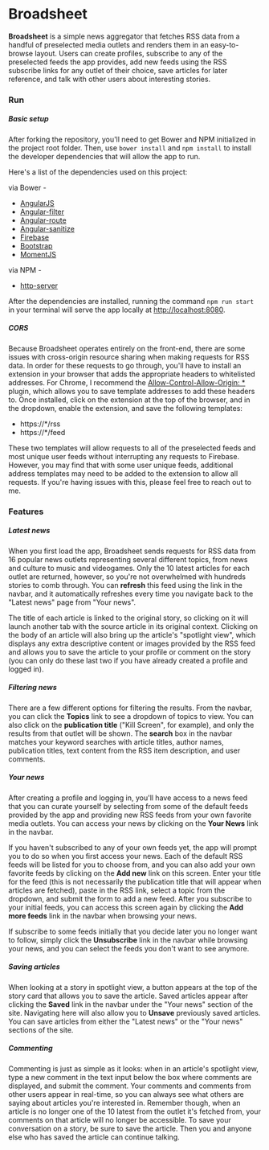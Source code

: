 # Broadsheet

**Broadsheet** is a simple news aggregator that fetches RSS data from a handful of preselected media outlets and renders them in an easy-to-browse layout. Users can create profiles, subscribe to any of the preselected feeds the app provides, add new feeds using the RSS subscribe links for any outlet of their choice, save articles for later reference, and talk with other users about interesting stories.

### Run

##### Basic setup
After forking the repository, you'll need to get Bower and NPM initialized in the project root folder. Then, use ```bower install``` and ```npm install``` to install the developer dependencies that will allow the app to run.

Here's a list of the dependencies used on this project:

via Bower -
  * [AngularJS](https://angularjs.org/)
  * [Angular-filter](https://github.com/a8m/angular-filter)
  * [Angular-route](https://github.com/angular/bower-angular-route)
  * [Angular-sanitize](https://github.com/angular/bower-angular-sanitize)
  * [Firebase](https://github.com/firebase/firebase-bower)
  * [Bootstrap](https://github.com/twbs/bootstrap)
  * [MomentJS](http://momentjs.com/)

via NPM -
  * [http-server](https://www.npmjs.com/package/http-server)

After the dependencies are installed, running the command ```npm run start``` in your terminal will serve the app locally at [http://localhost:8080](http://localhost:8080).

##### CORS
Because Broadsheet operates entirely on the front-end, there are some issues with cross-origin resource sharing when making requests for RSS data. In order for these requests to go through, you'll have to install an extension in your browser that adds the appropriate headers to whitelisted addresses. For Chrome, I recommend the [Allow-Control-Allow-Origin: *](https://chrome.google.com/webstore/detail/allow-control-allow-origi/nlfbmbojpeacfghkpbjhddihlkkiljbi?hl=en) plugin, which allows you to save template addresses to add these headers to. Once installed, click on the extension at the top of the browser, and in the dropdown, enable the extension, and save the following templates:
  * https://*/rss
  * https://*/feed

These two templates will allow requests to all of the preselected feeds and most unique user feeds without interrupting any requests to Firebase. However, you may find that with some user unique feeds, additional address templates may need to be added to the extension to allow all requests. If you're having issues with this, please feel free to reach out to me.

### Features

##### Latest news
When you first load the app, Broadsheet sends requests for RSS data from 16 popular news outlets representing several different topics, from news and culture to music and videogames. Only the 10 latest articles for each outlet are returned, however, so you're not overwhelmed with hundreds stories to comb through. You can **refresh** this feed using the link in the navbar, and it automatically refreshes every time you navigate back to the "Latest news" page from "Your news".

The title of each article is linked to the original story, so clicking on it will launch another tab with the source article in its original context. Clicking on the body of an article will also bring up the article's "spotlight view", which displays any extra descriptive content or images provided by the RSS feed and allows you to save the article to your profile or comment on the story (you can only do these last two if you have already created a profile and logged in).

##### Filtering news
There are a few different options for filtering the results. From the navbar, you can click the **Topics** link to see a dropdown of topics to view. You can also click on the **publication title** ("Kill Screen", for example), and only the results from that outlet will be shown. The **search** box in the navbar matches your keyword searches with article titles, author names, publication titles, text content from the RSS item description, and user comments.

##### Your news
After creating a profile and logging in, you'll have access to a news feed that you can curate yourself by selecting from some of the default feeds provided by the app and providing new RSS feeds from your own favorite media outlets. You can access your news by clicking on the **Your News** link in the navbar.

If you haven't subscribed to any of your own feeds yet, the app will prompt you to do so when you first access your news. Each of the default RSS feeds will be listed for you to choose from, and you can also add your own favorite feeds by clicking on the **Add new** link on this screen. Enter your title for the feed (this is not necessarily the publication title that will appear when articles are fetched), paste in the RSS link, select a topic from the dropdown, and submit the form to add a new feed. After you subscribe to your initial feeds, you can access this screen again by clicking the **Add more feeds** link in the navbar when browsing your news.

If subscribe to some feeds initially that you decide later you no longer want to follow, simply click the **Unsubscribe** link in the navbar while browsing your news, and you can select the feeds you don't want to see anymore.

##### Saving articles

When looking at a story in spotlight view, a button appears at the top of the story card that allows you to save the article. Saved articles appear after clicking the **Saved** link in the navbar under the "Your news" section of the site. Navigating here will also allow you to **Unsave** previously saved articles. You can save articles from either the "Latest news" or the "Your news" sections of the site.

##### Commenting
Commenting is just as simple as it looks: when in an article's spotlight view, type a new comment in the text input below the box where comments are displayed, and submit the comment. Your comments and comments from other users appear in real-time, so you can always see what others are saying about articles you're interested in. Remember though, when an article is no longer one of the 10 latest from the outlet it's fetched from, your comments on that article will no longer be accessible. To save your conversation on a story, be sure to save the article. Then you and anyone else who has saved the article can continue talking.
